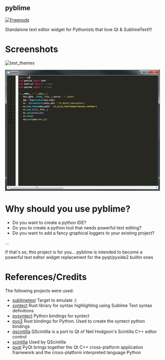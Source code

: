 ## pyblime

[![Freenode](https://img.shields.io/badge/chat-on%20freenode-brightgreen.svg)](https://kiwiirc.com/client/irc.freenode.net/#pyblime)

Standalone text editor widget for Pythonists that love Qt & SublimeText!!!

# Screenshots

![test_themes](./data/screenshots/test_themes.gif)

![test_simple](./data/screenshots/test_simple.png)

# Why should you use pyblime?

- Do you want to create a python IDE?
- Do you to create a python tool that needs powerful text editing?
- Do you want to add a fancy graphical loggers to your existing project?

...

If that's so, this project is for you... pyblime is intended to become a powerful
text editor widget replacement for the pyqt/pyside2 builtin ones

# References/Credits

The following projects were used:

- [sublimetext](https://www.sublimetext.com) Target to emulate :)
- [syntect](https://github.com/trishume/syntect) Rust library for syntax highlighting using Sublime Text syntax definitions
- [pysyntect](https://github.com/brupelo/pysyntect) Python bindings for syntect
- [pyo3](https://github.com/PyO3/pyo3) Rust bindings for Python. Used to create the syntect python bindings
- [qscintilla](https://www.riverbankcomputing.com/software/qscintilla/intro) QScintilla is a port to Qt of Neil Hodgson's Scintilla C++ editor control
- [scintilla](https://www.scintilla.org/) Used by QScintilla
- [pyqt](https://riverbankcomputing.com/software/pyqt/intro) PyQt brings together the Qt C++ cross-platform application framework and the cross-platform interpreted language Python
